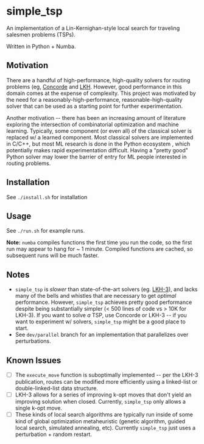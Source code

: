 # simple_tsp

An implementation of a Lin-Kernighan-style local search for traveling salesmen problems (TSPs).

Written in Python + Numba.

## Motivation

There are a handful of high-performance, high-quality solvers for routing problems (eg, [Concorde](http://www.math.uwaterloo.ca/tsp/concorde.html) and [LKH](http://akira.ruc.dk/~keld/research/LKH-3/).  However, good performance in this domain comes at the expense of complexity.  This project was motivated by the need for a reasonably-high-performance, reasonable-high-quality solver that can be used as a starting point for further experimentation.

Another motivation -- there has been an increasing amount of literature exploring the intersection of combinatorial optimization and machine learning.  Typically, some component (or even all) of the classical solver is replaced w/ a learned component.  Most classical solvers are implemented in C/C++, but most ML research is done in the Python ecosystem , which potentially makes rapid experimentation difficult.  Having a "pretty good" Python solver may lower the barrier of entry for ML people interested in routing problems.

## Installation

See `./install.sh` for installation

## Usage

See `./run.sh` for example runs.

__Note:__ `numba` compiles functions the first time you run the code, so the first run may appear to hang for ~ 1 minute.  Compiled functions are cached, so subsequent runs will be much faster.

## Notes

- `simple_tsp` is _slower_ than state-of-the-art solvers (eg. [LKH-3](http://akira.ruc.dk/~keld/research/LKH-3/)), and lacks many of the bells and whistles that are necessary to get _optimal_ performance.  However, `simple_tsp` achieves pretty good performance despite being substantially simpler (< 500 lines of code vs > 10K for LKH-3).  If you want to solve _a_ TSP, use Concorde or LKH-3 -- if you want to experiment w/ solvers, `simple_tsp` might be a good place to start.
- See `dev/parallel` branch for an implementation that parallelizes over perturbations.

## Known Issues

- [ ] The `execute_move` function is suboptimally implemented -- per the LKH-3 publication, routes can be modified more efficiently using a linked-list or double-linked-list data structure.
- [ ] LKH-3 allows for a series of improving k-opt moves that don't yield an improving solution when closed.  Currently, `simple_tsp` only allows a single k-opt move.
- [ ] These kinds of local search algorithms are typically run inside of some kind of global optimization metaheuristic (genetic algorithm, guided local search, simulated annealing, etc).  Currently `simple_tsp` just uses a perturbation + random restart.
